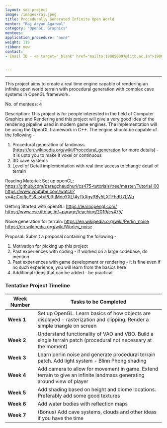 ```yaml
---
layout: soc-project
image: /images/raj.jpeg
title: Procedurally Generated Infinite Open World
mentor: "Raj Aryan Agarwal"
category: "OpenGL, Graphics"
mentees:
application_procedure: "none"
weight: 119
ribbon: new
contact:
- Email ID - <a target="_blank" href="mailto:190050097@iitb.ac.in">190050097@iitb.ac.in</a> 


---
```


---
This project aims to create a real time engine capable of rendering an infinite open world terrain with procedural generation with complex cave systems in OpenGL framework.



<!--break-->

No. of mentees: 4

Description:
This project is for people interested in the field of Computer Graphics and Rendering and this project will give a very good idea of the rendering pipeline used in modern game engines. The implementation will be using the OpenGL framework in C++. The engine should be capable of the following -
1. Procedural generation of landmass (https://en.wikipedia.org/wiki/Procedural_generation for more details) - It is upto you to make it voxel or continuous
2. 3D cave systems
3. Level of Detail implementation with real time access to change detail of terrain

Reading Material:
Set up openGL:
https://github.com/paragchaudhuri/cs475-tutorials/tree/master/Tutorial_00
https://www.youtube.com/watch?v=4zjCqjfjcPs&list=PLRtjMdoYXLf4yTkXgyRBy5LXTFhdU7LWq

Getting Started with openGL: 
https://learnopengl.com/ 
https://www.cse.iitb.ac.in/~paragc/teaching/2019/cs475/

Noise generation for terrain:
https://en.wikipedia.org/wiki/Perlin_noise
https://en.wikipedia.org/wiki/Worley_noise

Proposal:
Submit a proposal containing the following -
1. Motivation for picking up this project
2. Past experiences with coding - if worked on a large codebase, do mention
3. Past experiences with game development or rendering - it is fine even if no such experience, you will learn from the basics here
4. Additional ideas that can be added - be practical


<!--break-->

### Tentative Project Timeline
<!--break-->

|Week Number  | Tasks to be Completed|
|--- | --- | 
|**Week 1** | Set up OpenGL. Learn basics of how objects are displayed - rasterization and clipping. Render a simple triangle on screen |
|**Week 2** |Understand functionality of VAO and VBO. Build a single terrain patch (procedural not necessary at the moment)|
|**Week 3** | Learn perlin noise and generate procedural terrain patch. Add light system - Blinn Phong shading|
|**Week 4** |Add camera to allow for movement in game. Extend terrain to give an infinite landmass generating around view of player|
|**Week 5** |Add shading based on height and biome locations. Preferably add some good textures|
|**Week 6** |Add water bodies with reflection maps|
|**Week 7** |(Bonus) Add cave systems, clouds and other ideas if you have the time|


<!--break-->